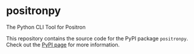 # positronpy
The Python CLI Tool for Positron

This repository contains the source code for the PyPI package `positronpy`. Check out the [PyPI page](https://pypi.org/project/positronpy/) for more information.